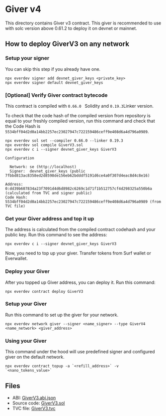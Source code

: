# Giver v4

This directory contains Giver v3 contract. This giver is recommended to use with solc version above 0.61.2 to deploy it on devnet or mainnet.

## How to deploy GiverV3 on any network

### Setup your signer
You can skip this step if you already have one. 
```shell
npx everdev signer add devnet_giver_keys <private_key>
npx everdev signer default devnet_giver_keys
```

### [Optional] Verify Giver contract bytecode
This contract is compiled with `0.66.0 ` Solidity and `0.19.3`Linker version.

To check that the code hash of the compiled version from repository is equal to your freshly compiled version, run this command and check that the Code Hash is
`5534bff04d2d0a14bb2257ec23027947c722159486ceff9e408d6a4d796a0989`. 

```shell
npx everdev sol set --compiler 0.66.0 --linker 0.19.3
npx everdev sol compile GiverV3.sol
npx everdev c i --signer devnet_giver_keys GiverV3

Configuration

  Network: se (http://localhost)
  Signer:  devnet_giver_keys (public 7fbbd813ac8358ed2d8598de156eb62bdddf5191d6ce4a0f307d4eac8d4c8e16)

Address:   0:dd39b607834a23f7091d4d6d8982c6269c1d71f1b512757cf4d298325a550b6a (calculated from TVC and signer public)
Code Hash: 5534bff04d2d0a14bb2257ec23027947c722159486ceff9e408d6a4d796a0989 (from TVC file)
```

### Get your Giver address and top it up
The address is calculated from the compiled contract codehash and your public key.
Run this command to see the address: 
```shell
npx everdev c i --signer devnet_giver_keys GiverV3
```
Now, you need to top up your giver. Transfer tokens from Surf wallet or Everwallet.


### Deploy your Giver
After you topped up Giver address, you can deploy it.
Run this command:
```shell
npx everdev contract deploy GiverV3
```

### Setup your Giver
Run this command to set up the giver for your network. 

```shell
npx everdev network giver --signer <name_signer> --type GiverV4 <name_network> <giver_address>
```

### Using your Giver
This command under the hood will use predefined signer and configured giver on the default network.
```
npx everdev contract topup -a `<refill_address>` -v `<nano_tokens_value>`
```

## Files
* ABI: [GiverV3.abi.json](GiverV3.abi.json)
* Source code: [GiverV3.sol](GiverV3.sol)
* TVC file: [GiverV3.tvc](GiverV3.tvc)
